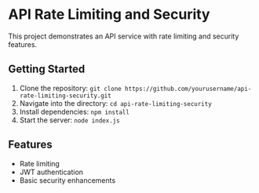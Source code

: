 # API Rate Limiting and Security

This project demonstrates an API service with rate limiting and security features.

## Getting Started

1. Clone the repository: `git clone https://github.com/yourusername/api-rate-limiting-security.git`
2. Navigate into the directory: `cd api-rate-limiting-security`
3. Install dependencies: `npm install`
4. Start the server: `node index.js`

## Features

- Rate limiting
- JWT authentication
- Basic security enhancements
